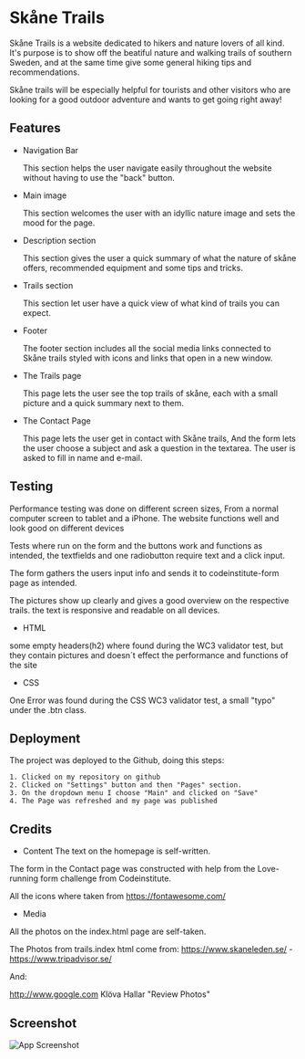
# Skåne Trails

Skåne Trails is a website dedicated to hikers and nature lovers of all kind.
It's purpose is to show off the beatiful nature and walking trails of southern Sweden,
and at the same time give some general hiking tips and recommendations.

Skåne trails will be especially helpful for tourists and other visitors who are
looking for a good outdoor adventure and wants to get going right away!


## Features

- Navigation Bar

    This section helps the user navigate easily throughout the website without having to use the "back" button.
- Main image

    This section welcomes the user with an idyllic nature image and sets the mood for the page.

- Description section

    This section gives the user a quick summary of what the nature of skåne offers, recommended equipment and some tips and tricks.
- Trails section

    This section let user have a quick view of what kind of trails you can expect.
- Footer

    The footer section includes all the social media links connected to Skåne trails styled with icons and links that open in a new window.

- The Trails page

    This page lets the user see the top trails of skåne, each with a small picture and a quick summary next to them.

- The Contact Page

    This page lets the user get in contact with Skåne trails, And the form lets the user choose a subject and ask a question in the textarea. The user is asked to fill in name and e-mail.






## Testing

Performance testing was done on different screen sizes, From a normal computer screen
to tablet and a iPhone. The website functions well and look good on different devices

Tests where run on the form and the buttons work and functions as intended, the textfields and one radiobutton require text and a click input.

The form gathers the users input info and sends it to codeinstitute-form page as intended.

The pictures show up clearly and gives a good overview on the respective trails.
the text is responsive and readable on all devices.

- HTML

some empty headers(h2) where found during the WC3 validator test, but they contain
pictures and doesn´t effect the performance and functions of the site

- CSS

One Error was found during the CSS WC3 validator test, a small "typo" under the .btn class. 
## Deployment

The project was deployed to the Github, doing this steps:

    1. Clicked on my repository on github
    2. Clicked on "Settings" button and then "Pages" section.
    3. On the dropdown menu I choose "Main" and clicked on "Save"
    4. The Page was refreshed and my page was published

## Credits

 - Content
 The text on the homepage is self-written.

 The form in the Contact page was constructed with help from the Love-running form challenge
from Codeinstitute.

All the icons where taken from https://fontawesome.com/

 - Media

 All the photos on the index.html page are self-taken.

The Photos from trails.index html come from:
https://www.skaneleden.se/ -
https://www.tripadvisor.se/

And:

http://www.google.com Klöva Hallar "Review Photos"



## Screenshot

![App Screenshot](https://www.site-shot.com/cached_image/a1QPQKLmEe2LtAJCrBEABA)

